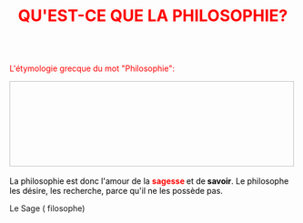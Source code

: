 <meta chartes="utf-8" />
<html>
 <head><style>
    #para1{
        text-align:center;
        color:red
    }
    #para2{
        text-align:left;
        color:red
    }
    #para3{
        text-align:left;
        color:#000000
    }

 </style></head>

 <body>
 <h1 id="para1">QU'EST-CE QUE LA PHILOSOPHIE?</h1>
 <br>
 <br>
 <p id="para2">L'étymologie grecque du mot "Philosophie":</p>
 <img scr="![alt text](filo-1.jpg)" width="500" height="150"/>
 <p id="para3"> La philosophie est donc l'amour de la <b style="color:red;"> sagesse </b> et de<b color="red"> savoir</b>. Le philosophe les désire, les recherche, parce qu'il ne les possède pas.  </p>
 <p>Le Sage ( filosophe)</p>
 </body>
</html>


 
 

